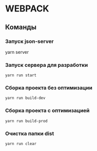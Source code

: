 # WEBPACK

## Команды

### Запуск json-server

yarn server

### Запуск сервера для разработки

```shell
yarn run start
```

### Сборка проекта без оптимизации

```shell
yarn run build-dev
```

### Сборка проекта с оптимизацией

```shell
yarn run build-prod
```

### Очистка папки dist

```shell
yarn run clear
```
